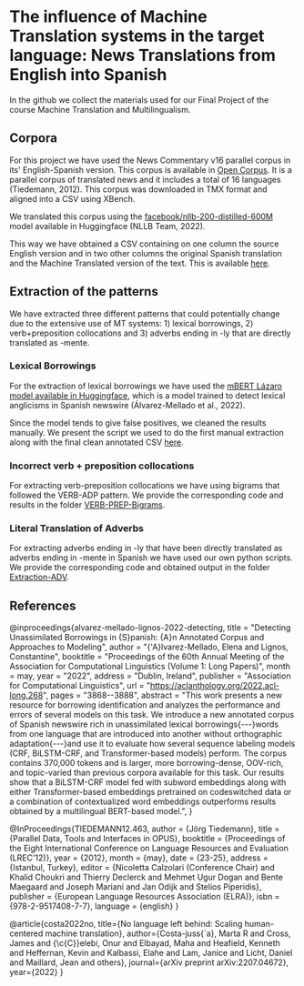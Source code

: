 # The influence of Machine Translation systems in the target language: News Translations from English into Spanish

In the github we collect the materials used for our Final Project of the course Machine Translation and Multilingualism.

## Corpora

For this project we have used the News Commentary v16 parallel corpus in its' English-Spanish version. This corpus is available in [Open Corpus](https://opus.nlpl.eu/News-Commentary.php). It is 
a parallel corpus of translated news and it includes a total of 16 languages (Tiedemann, 2012). This corpus was downloaded in TMX format and aligned into a CSV using XBench.

We translated this corpus using the [facebook/nllb-200-distilled-600M](https://huggingface.co/facebook/nllb-200-distilled-600M) model available in Huggingface (NLLB Team, 2022).

This way we have obtained a CSV containing on one column the source English version and in two other columns the original Spanish translation and the Machine Translated version of the text. This is available [here](https://github.com/cristinaa23/MT_assignment/tree/main/Translated%20Corpus).

## Extraction of the patterns
We have extracted three different patterns that could potentially change due to the extensive use of MT systems: 1) lexical borrowings, 2) verb+preposition collocations and 3) adverbs ending in -ly that are directly translated as -mente.

### Lexical Borrowings

For the extraction of lexical borrowings we have used the [mBERT Lázaro model available in Huggingface](https://huggingface.co/lirondos/anglicisms-spanish-mbert), which is a model trained to detect lexical anglicisms in Spanish newswire (Álvarez-Mellado et al., 2022).

Since the model tends to give false positives, we cleaned the results manually. We present the script we used to do the first manual extraction along with the final clean annotated CSV [here](https://github.com/cristinaa23/MT_assignment/tree/main/Extraction%20of%20Borrowings).

### Incorrect verb + preposition collocations
For extracting verb-preposition collocations we have using bigrams that followed the VERB-ADP pattern. We provide the corresponding code and results in the folder [VERB-PREP-Bigrams](https://github.com/cristinaa23/MT_assignment/tree/main/VERB-ADV-Bigrams).

### Literal Translation of Adverbs
For extracting adverbs ending in -ly that have been directly translated as adverbs ending in -mente in Spanish we have used our own python scripts. We provide the corresponding code and obtained output in the folder [Extraction-ADV](https://github.com/cristinaa23/MT_assignment/tree/main/Extraction-ADV).

## References
@inproceedings{alvarez-mellado-lignos-2022-detecting,
    title = "Detecting Unassimilated Borrowings in {S}panish: {A}n Annotated Corpus and Approaches to Modeling",
    author = "{\'A}lvarez-Mellado, Elena  and
      Lignos, Constantine",
    booktitle = "Proceedings of the 60th Annual Meeting of the Association for Computational Linguistics (Volume 1: Long Papers)",
    month = may,
    year = "2022",
    address = "Dublin, Ireland",
    publisher = "Association for Computational Linguistics",
    url = "https://aclanthology.org/2022.acl-long.268",
    pages = "3868--3888",
    abstract = "This work presents a new resource for borrowing identification and analyzes the performance and errors of several models on this task. We introduce a new annotated corpus of Spanish newswire rich in unassimilated lexical borrowings{---}words from one language that are introduced into another without orthographic adaptation{---}and use it to evaluate how several sequence labeling models (CRF, BiLSTM-CRF, and Transformer-based models) perform. The corpus contains 370,000 tokens and is larger, more borrowing-dense, OOV-rich, and topic-varied than previous corpora available for this task. Our results show that a BiLSTM-CRF model fed with subword embeddings along with either Transformer-based embeddings pretrained on codeswitched data or a combination of contextualized word embeddings outperforms results obtained by a multilingual BERT-based model.",
}


@InProceedings{TIEDEMANN12.463,
  author = {Jörg Tiedemann},
  title = {Parallel Data, Tools and Interfaces in OPUS},
  booktitle = {Proceedings of the Eight International Conference on Language Resources and Evaluation (LREC'12)},
  year = {2012},
  month = {may},
  date = {23-25},
  address = {Istanbul, Turkey},
  editor = {Nicoletta Calzolari (Conference Chair) and Khalid Choukri and Thierry Declerck and Mehmet Ugur Dogan and Bente Maegaard and Joseph Mariani and Jan Odijk and Stelios Piperidis},
  publisher = {European Language Resources Association (ELRA)},
  isbn = {978-2-9517408-7-7},
  language = {english}
 }
 
 
 @article{costa2022no,
  title={No language left behind: Scaling human-centered machine translation},
  author={Costa-juss{\`a}, Marta R and Cross, James and {\c{C}}elebi, Onur and Elbayad, Maha and Heafield, Kenneth and Heffernan, Kevin and Kalbassi, Elahe and Lam, Janice and Licht, Daniel and Maillard, Jean and others},
  journal={arXiv preprint arXiv:2207.04672},
  year={2022}
}
